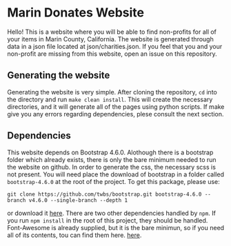 # Marin Donates Website
Hello! This is a website where you will be able to find non-profits for all of your items in Marin County, California. The website is generated through data in a json file located at json/charities.json. If you feel that you and your non-profit are missing from this website, open an issue on this repository.
## Generating the website
Generating the website is very simple. After cloning the repository, ```cd``` into the directory and run ```make clean install```. This will create the necessary directories, and it will generate all of the pages using python scripts. If make give you any errors regarding dependencies, plese consult the next section.
## Dependencies
This website depends on Bootstrap 4.6.0. Alothough there is a bootstrap folder which already exists, there is only the bare minimum needed to run the website on github. In order to generate the css, the necessary scss is not present. You will need place the download of bootstrap in a folder called ```bootstrap-4.6.0``` at the root of the project. To get this package, please use:
```
git clone https://github.com/twbs/bootstrap.git bootstrap-4.6.0 --branch v4.6.0 --single-branch --depth 1
```
or download it <a href="https://getbootstrap.com/docs/4.6/getting-started/download/">here</a>. There are two other dependencies handled by ```npm```. If you run ```npm install``` in the root of this project, they should be handled. Font-Awesome is already supplied, but it is the bare minimun, so if you need all of its contents, tou can find them here. <a href="https://fontawesome.com/v4.7.0/get-started/">here</a>.